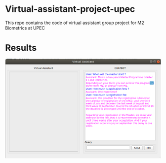 # Virtual-assistant-project-upec
This repo contains the code of virtual assistant group project for M2 Biometrics at UPEC

# Results
![Alt text](chatbot.png?raw=true "Results")